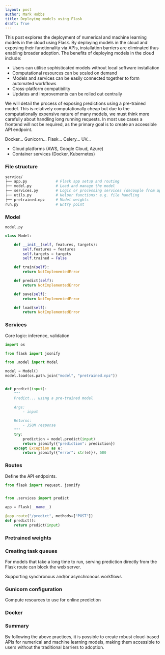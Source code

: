 ```yaml
---
layout: post
author: Mark Hobbs
title: Deploying models using Flask
draft: True
---
```


This post explores the deployment of numerical and machine learning models in the cloud using Flask. By deploying models in the cloud and exposing their functionality via APIs, installation barriers are eliminated thus enabling broader adoption. The benefits of deploying models in the cloud include:

- Users can utilise sophisticated models without local software installation
- Computational resources can be scaled on demand
- Models and services can be easily connected together to form automated workflows
- Cross-platform compatibility
- Updates and improvements can be rolled out centrally

We will detail the process of exposing predictions using a pre-trained model. This is relatively computationally cheap but due to the computationally expensive nature of many models, we must think more carefully about handling long running requests. In most use cases a frontend will not be required, as the primary goal is to create an accessible API endpoint.

Docker... Gunicorn... Flask... Celery... UV...

- Cloud platforms (AWS, Google Cloud, Azure)
- Container services (Docker, Kubernetes)

### File structure

```bash
service/
├── app.py             # Flask app setup and routing
├── model.py           # Load and manage the model
├── services.py        # Logic or processing services (decouple from app.py)
├── utils.py           # Helper functions: e.g. file handling
├── pretrained.npz     # Model weights
run.py                 # Entry point
```

### Model

`model.py`

```python
class Model:

    def __init__(self, features, targets):
        self.features = features
        self.targets = targets
        self.trained = False

    def train(self):
        return NotImplementedError

    def predict(self):
        return NotImplementedError

    def save(self):
        return NotImplementedError

    def load(self):
        return NotImplementedError
```

### Services

Core logic: inference, validation

```python
import os

from flask import jsonify

from .model import Model

model = Model()
model.load(os.path.join("model", "pretrained.npz"))


def predict(input):
    """
    Predict... using a pre-trained model
    
    Args:
        - input

    Returns:
        - JSON response
    """
    try:
        prediction = model.predict(input)
        return jsonify({"prediction": prediction})
    except Exception as e:
        return jsonify({"error": str(e)}), 500
```

### Routes

Define the API endpoints.

```python
from flask import request, jsonify


from .services import predict

app = Flask(__name__)

@app.route("/predict", methods=["POST"])
def predict():
    return predict(input)
```

### Pretrained weights

### Creating task queues

For models that take a long time to run, serving prediction directly from the Flask route can block the web server.

Supporting synchronous and/or asynchronous workflows

### Gunicorn configuration

Compute resources to use for online prediction

### Docker

### Summary

By following the above practices, it is possible to create robust cloud-based APIs for numerical and machine learning models, making them accessible to users without the traditional barriers to adoption.